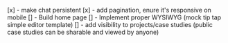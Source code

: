 [x] - make chat persistent
[x] - add pagination, enure it's responsive on mobile
[] - Build home page
[] - Implement proper WYSIWYG (mock tip tap simple editor template)
[] - add visibility to projects/case studies (public case studies can be sharable and viewed by anyone)